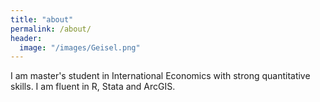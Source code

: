 ```yaml
---
title: "about"
permalink: /about/
header:
  image: "/images/Geisel.png"
---
```


I am master's student in International Economics with strong quantitative skills. I am fluent in R, Stata and ArcGIS.
